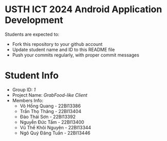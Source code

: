 USTH ICT 2024 Android Application Development
=====================================================

Students are expected to:

* Fork this repository to your github account
* Update student name and ID to this README file
* Push your commits regularly, with proper commit messages

Student Info
=======================

* Group ID: *1*
* Project Name: *GrabFood-like Client*
* Members Info:
    - Võ Hồng Quang - 22BI13386
    - Trần Thọ Thăng - 22BI13404
    - Đào Thái Sơn - 22BI13392
    - Nguyễn Đức Tấm - 22BI13400
    - Vũ Thế Khôi Nguyên - 22BI13344
    - Ngô Quý Đăng Tuấn - 22BI13446
